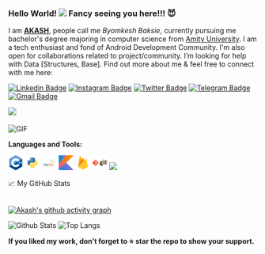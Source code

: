 ### Hello World! <img src="https://media.giphy.com/media/hvRJCLFzcasrR4ia7z/giphy.gif" width="30px"> Fancy seeing you here!!! 😈

I am <u><b>AKASH</b></u>, people call me <i>Byomkesh Baksie</i>, currently pursuing me bachelor's degree majoring in computer science from [Amity University](https://www.amity.edu/lucknow/). I am a tech enthusiast and fond of Android Development Community. I'm also open for collaborations related to project/community. I’m looking for help with Data [Structures, Base]. Find out more about me & feel free to connect with me here:

[![Linkedin Badge](https://img.shields.io/badge/-AKASH-blue?style=flat-square&logo=Linkedin&logoColor=white&link=https://www.linkedin.com/in/pranjalshikhar/)](https://www.linkedin.com/in/skysingh/)
[![Instagram Badge](https://img.shields.io/badge/-AKASH-red?style=flat-square&logo=Instagram&logoColor=white&link=https://www.instagram.com/pollymorfism/)](https://www.instagram.com/akash__siingh/)
[![Twitter Badge](https://img.shields.io/badge/-AKASH-indigo?style=flat-square&logo=Twitter&logoColor=white&link=https://www.twitter.com/pranjalshikhar/)](https://www.twitter.com/_akaash_singh/)
[![Telegram Badge](https://img.shields.io/badge/-AKASH-blue?style=flat-square&logo=Telegram&logoColor=white&link=https://t.me/pollymorfism/)](https://t.me/byomkeshbaksie/)
[![Gmail Badge](https://img.shields.io/badge/-akashpawan123321@gmail.com-c14438?style=flat-square&logo=Gmail&logoColor=white&link=mailto:shikhar.pranjal3@gmail.com)](mailto:akashpawan123321@gmail.com)

![](https://visitor-badge.glitch.me/badge?page_id=byomkeshbaksie.byomkeshbaksie)

<img align="center" alt="GIF" src="http://www.pramukhdigital.com/wp-content/uploads/2018/07/New-PNC-Animated-Banners.gif" width="1000" height="370" />
  
**Languages and Tools:**  

<code><img height="30" src="https://raw.githubusercontent.com/github/explore/80688e429a7d4ef2fca1e82350fe8e3517d3494d/topics/cpp/cpp.png"></code>
<code><img height="30" src="https://raw.githubusercontent.com/github/explore/80688e429a7d4ef2fca1e82350fe8e3517d3494d/topics/python/python.png"></code>
<code><img height="30" src="https://raw.githubusercontent.com/github/explore/80688e429a7d4ef2fca1e82350fe8e3517d3494d/topics/mysql/mysql.png"></code>
<code><img height="30" src="https://raw.githubusercontent.com/github/explore/80688e429a7d4ef2fca1e82350fe8e3517d3494d/topics/kotlin/kotlin.png"></code>
<code><img height="30" src="https://raw.githubusercontent.com/github/explore/80688e429a7d4ef2fca1e82350fe8e3517d3494d/topics/firebase/firebase.png"></code>
<code><img height="30" src="https://raw.githubusercontent.com/github/explore/80688e429a7d4ef2fca1e82350fe8e3517d3494d/topics/git/git.png"></code>
<code><img height="30" src="https://github.githubassets.com/images/modules/logos_page/GitHub-Mark.png"></code>
<!-- <code><img height="30" src="https://raw.githubusercontent.com/github/explore/80688e429a7d4ef2fca1e82350fe8e3517d3494d/topics/dart/dart.png"></code> -->
<!-- <code><img height="30" src="https://raw.githubusercontent.com/github/explore/80688e429a7d4ef2fca1e82350fe8e3517d3494d/topics/flutter/flutter.png"></code> -->

<!-- <code><img height="30" src="https://hidenobu-tokuda.com/wp-content/uploads/2019/05/heroku-logo-solid-gradient.png"></code> -->


<summary>📈 My GitHub Stats</summary>
<br>

[![Akash's github activity graph](https://activity-graph.herokuapp.com/graph?username=byomkeshbaksie&theme=dracula)](https://github.com/byomkeshbaksie/github-readme-activity-graph)


![Github Stats](https://github-readme-stats.vercel.app/api?username=byomkeshbaksie&count_private=true&show_icons=true&include_all_commits=true&theme=tokyonight)
![Top Langs](https://github-readme-stats.vercel.app/api/top-langs/?username=byomkeshbaksie&hide=TeX&layout=compact&theme=tokyonight)


**If you liked my work, don’t forget to ⭐ star the repo to show your support.**
